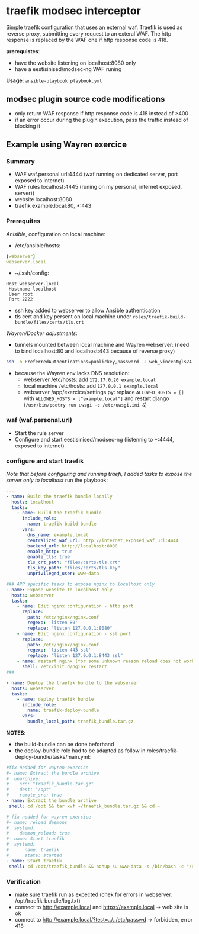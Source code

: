 # traefik modsec interceptor
Simple traefik configuration that uses an external waf. 
Traefik is used as reverse proxy, submitting every request to an exteral WAF. The http response is replaced by the WAF one if http response code is 418.

__prerequistes__:
 - have the website listening on localhost:8080 only
 - have a eestisinised/modsec-ng WAF runing

 __Usage__:
`ansible-playbook playbook.yml`

## modsec plugin source code modifications
 - only return WAF response if http response code is 418 instead of >400
 - if an error occur during the plugin execution, pass the traffic instead of blocking it

## Example using Wayren exercice

### Summary
 - WAF       waf.personal.url:4444 (waf running on dedicated server, port exposed to internet)
 - WAF rules localhost:4445 (runing on my personal, internet exposed, server))
 - website   localhost:8080
 - traefik   example.local:80, *:443

### Prerequites
_Anisible_, configuration on local machine:
- /etc/ansible/hosts:
```yaml
[webserver]
webserver.local
```
- ~/.ssh/config:
```text
Host webserver.local
 Hostname localhost
 User root
 Port 2222
```
- ssh key added to webserver to allow Ansible authentication
- tls cert and key persent on local machine under `roles/traefik-build-bundle/files/certs/tls.crt`

_Wayren/Docker adjustments_:
- tunnels mounted between local machine and Wayren webserver: (need to bind localhost:80 and localhost:443 because of reverse proxy)
```bash
ssh -o PreferredAuthentications=publickey,password -J web_vincent@ls24.wayren.ee -L 80:localhost:80 -L 443:localhost:443 -L 8432:localhost:5432 -L 2222:localhost:22 root@172.17.0.20
```
- because the Wayren env lacks DNS resolution:
  - webserver /etc/hosts: add `172.17.0.20 example.local`
  - local machine /etc/hosts: add `127.0.0.1 example.local`
  - webserver /app/exercice/settings.py: replace `ALLOWED_HOSTS = []` with `ALLOWED_HOSTS = ["example.local"]` and restart django (`/usr/bin/poetry run uwsgi -c /etc/uwsgi.ini &`)

### waf (waf.personal.url)
 - Start the rule server
 - Configure and start eestisinised/modsec-ng (listennig to *:4444, exposed to internet)

### configure and start traefik
_Note that before configuring and running traefi, I added tasks to expose the server only to localhost_
run the playbook:
```yaml
---
- name: Build the traefik bundle locally
  hosts: localhost
  tasks:
    - name: Build the traefik bundle
      include_role:
        name: traefik-build-bundle
      vars:
        dns_name: example.local
        centralized_waf_url: http://internet_exposed_waf_url:4444
        backend_url: http://localhost:8080
        enable_http: true
        enable_tls: true
        tls_crt_path: "files/certs/tls.crt"
        tls_key_path: "files/certs/tls.key"
        unprivileged_user: www-data

### APP specific tasks to expose nginx to localhost only
- name: Expose website to localhost only
  hosts: webserver
  tasks:
    - name: Edit nginx configuration - http port
      replace:
        path: /etc/nginx/nginx.conf
        regexp: 'listen 80'
        replace: "listen 127.0.0.1:8080"
    - name: Edit nginx configuration - ssl port
      replace:
        path: /etc/nginx/nginx.conf
        regexp: 'listen 443 ssl'
        replace: "listen 127.0.0.1:8443 ssl"
    - name: restart nginx (for some unknown reason reload does not work)
      shell: /etc/init.d/nginx restart
###

- name: Deploy the traefik bundle to the webserver
  hosts: webserver
  tasks:
    - name: deploy traefik bundle
      include_role: 
        name: traefik-deploy-bundle
      vars:
        bundle_local_path: traefik_bundle.tar.gz
```

__NOTES__:

- the build-bundle can be done beforhand
- the deploy-bundle role had to be adapted as follow in roles/traefik-deploy-bundle/tasks/main.yml:
 ```yaml
 #fix nedded for wayren exercice 
#- name: Extract the bundle archive
#  unarchive:
#    src: "traefik_bundle.tar.gz"
#    dest: "/opt"
#    remote_src: true
- name: Extract the bundle archive
  shell: cd /opt && tar xvf ~/traefik_bundle.tar.gz && cd ~
 ```
 ```yaml
# fix nedded for wayren exercice 
#- name: reload daemons
#  systemd:
#    daemon_reload: true
#- name: Start traefik
#  systemd:
#      name: traefik
#      state: started
- name: Start traefik
  shell: cd /opt/traefik_bundle && nohup su www-data -s /bin/bash -c "/opt/traefik_bundle/traefik --configFile static.yml" >log.txt 2>&1 &
 ```

 ### Verification
 - make sure traefik run as expected (chek for errors in webserver: /opt/traefik-bundle/log.txt)
 - connect to http://example.local and https://example.local -> web site is ok
 - connect to http://example.local/?test=../../etc/passwd -> forbidden, error 418